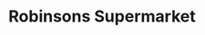 ---
title: "Robinsons Supermarket"
url: /pasig/robinsons-supermarket-imelda-avenue/
shop: supermarket
---